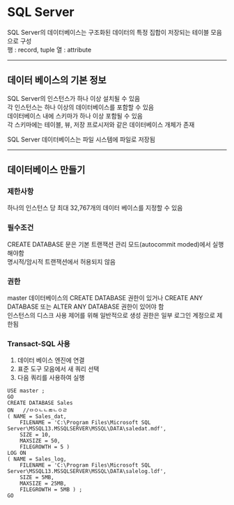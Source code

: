 # SQL Server

SQL Server의 데이터베이스는 구조화된 데이터의 특정 집합이 저장되는 테이블 모음으로 구성     
행 : record, tuple
열 : attribute

--------------
## 데이터 베이스의 기본 정보

SQL Server의 인스턴스가 하나 이상 설치될 수 있음     
각 인스턴스는 하나 이상의 데이터베이스를 포함할 수 있음     
데이터베이스 내에 스키마가 하나 이상 포함될 수 있음      
각 스키마에는 테이블, 뷰, 저장 프로시저와 같은 데이터베이스 개체가 존재    

SQL Server 데이터베이스는 파일 시스템에 파일로 저장됨   

--------------
## 데이터베이스 만들기

### 제한사항

하나의 인스턴스 당 최대 32,767개의 데이터 베이스를 지정할 수 있음    

### 필수조건   

CREATE DATABASE 문은 기본 트랜잭션 관리 모드(autocommit moded)에서 실행해야함   
명시적/암시적 트랜잭션에서 허용되지 않음   

### 권한

master 데이터베이스의 CREATE DATABASE 권한이 있거나 CREATE ANY DATABASE 또는 ALTER ANY DATABASE 권한이 있어야 함   
인스턴스의 디스크 사용 제어를 위해 일반적으로 생성 권한은 일부 로그인 계정으로 제한됨

### Transact-SQL 사용

1. 데이터 베이스 엔진에 연결
2. 표준 도구 모음에서 새 쿼리 선택
3. 다음 쿼리를 사용하여 실행

```
USE master ;  
GO  
CREATE DATABASE Sales  
ON   //ㅁㅇㄴㄴㄻㄴㅇㄹ
( NAME = Sales_dat,  
    FILENAME = 'C:\Program Files\Microsoft SQL Server\MSSQL13.MSSQLSERVER\MSSQL\DATA\saledat.mdf',  
    SIZE = 10,  
    MAXSIZE = 50,  
    FILEGROWTH = 5 )  
LOG ON  
( NAME = Sales_log,  
    FILENAME = 'C:\Program Files\Microsoft SQL Server\MSSQL13.MSSQLSERVER\MSSQL\DATA\salelog.ldf',  
    SIZE = 5MB,  
    MAXSIZE = 25MB,  
    FILEGROWTH = 5MB ) ;  
GO  
```
